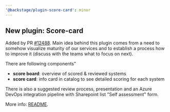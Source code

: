 ```yaml
---
'@backstage/plugin-score-card': minor
---
```


## New plugin: Score-card

Added by PR [#12488](https://github.com/backstage/backstage/pull/12488). Main idea behind this plugin comes from a need to somehow visualize maturity of our services and to establish a process how to improve it (discuss with the teams what to focus on next).

There are following components"

- **score board**: overview of scored & reviewed systems
- **score card**: info card in catalog to see detailed scoring for each system

There is also a suggested review process, presentation and an Azure DevOps integration pipeline with Sharepoint list "Self assessment" form.

More info: [README](https://github.com/backstage/backstage/tree/master/plugins/score-card).
